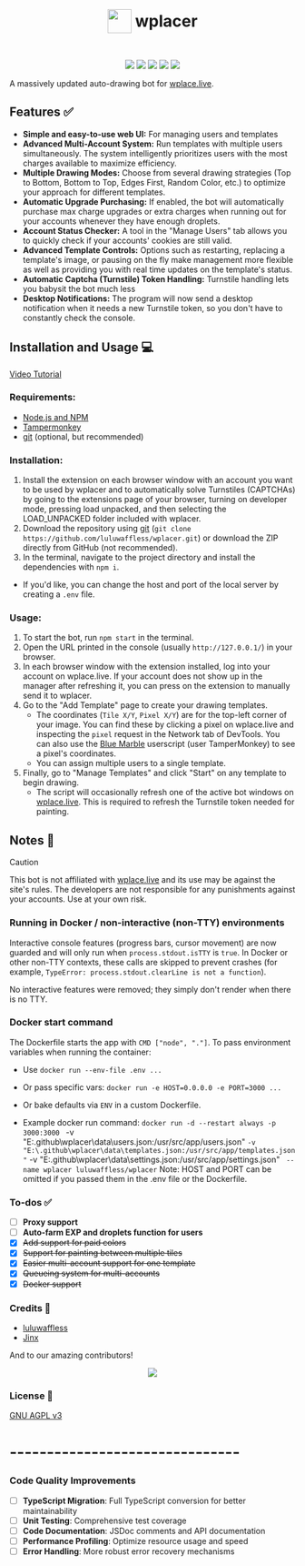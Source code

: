 <h1 align="center"><p style="display: inline-flex; align-items: center; gap: 0.25em"><img style="width: 1.5em; height: 1.5em;" src="public/icons/favicon.png">wplacer</p></h1>

<p align="center"><img src="https://img.shields.io/github/package-json/v/luluwaffless/wplacer">
<a href="LICENSE"><img src="https://img.shields.io/github/license/luluwaffless/wplacer"></a>
<a href="https://discord.gg/qbtcWrHJvR"><img src="https://img.shields.io/badge/Support-gray?style=flat&logo=Discord&logoColor=white&logoSize=auto&labelColor=5562ea"></a>
<a href="LEIAME.md"><img src="https://img.shields.io/badge/tradução-português_(brasil)-green"></a>
<a href="LISEZMOI.md"><img src="https://img.shields.io/badge/traduction-français-blue"></a></p>

A massively updated auto-drawing bot for [wplace.live](https://wplace.live/).

## Features ✅

-   **Simple and easy-to-use web UI:** For managing users and templates
-   **Advanced Multi-Account System:** Run templates with multiple users simultaneously. The system intelligently prioritizes users with the most charges available to maximize efficiency.
-   **Multiple Drawing Modes:** Choose from several drawing strategies (Top to Bottom, Bottom to Top, Edges First, Random Color, etc.) to optimize your approach for different templates.
-   **Automatic Upgrade Purchasing:** If enabled, the bot will automatically purchase max charge upgrades or extra charges when running out for your accounts whenever they have enough droplets.
-   **Account Status Checker:** A tool in the "Manage Users" tab allows you to quickly check if your accounts' cookies are still valid.
-   **Advanced Template Controls:** Options such as restarting, replacing a template's image, or pausing on the fly make management more flexible as well as providing you with real time updates on the template's status.
-   **Automatic Captcha (Turnstile) Token Handling:** Turnstile handling lets you babysit the bot much less
-   **Desktop Notifications:** The program will now send a desktop notification when it needs a new Turnstile token, so you don't have to constantly check the console.

## Installation and Usage 💻

[Video Tutorial](https://www.youtube.com/watch?v=YR978U84LSY)

### Requirements:
- [Node.js and NPM](https://nodejs.org/en/download)
- [Tampermonkey](https://www.tampermonkey.net/)
- [git](https://git-scm.com/downloads) (optional, but recommended)
### Installation:
1. Install the extension on each browser window with an account you want to be used by wplacer and to automatically solve Turnstiles (CAPTCHAs) by going to the extensions page of your browser, turning on developer mode, pressing load unpacked, and then selecting the LOAD_UNPACKED folder included with wplacer.
2. Download the repository using [git](https://git-scm.com/downloads) (`git clone https://github.com/luluwaffless/wplacer.git`) or download the ZIP directly from GitHub (not recommended).
3. In the terminal, navigate to the project directory and install the dependencies with `npm i`.
- If you'd like, you can change the host and port of the local server by creating a `.env` file.
### Usage:
1. To start the bot, run `npm start` in the terminal.
2. Open the URL printed in the console (usually `http://127.0.0.1/`) in your browser.
3. In each browser window with the extension installed, log into your account on wplace.live. If your account does not show up in the manager after refreshing it, you can press on the extension to manually send it to wplacer.
4. Go to the "Add Template" page to create your drawing templates.
   - The coordinates (`Tile X/Y`, `Pixel X/Y`) are for the top-left corner of your image. You can find these by clicking a pixel on wplace.live and inspecting the `pixel` request in the Network tab of DevTools. You can also use the [Blue Marble](https://github.com/SwingTheVine/Wplace-BlueMarble) userscript (user TamperMonkey) to see a pixel's coordinates.
   - You can assign multiple users to a single template.
5. Finally, go to "Manage Templates" and click "Start" on any template to begin drawing.
   - The script will occasionally refresh one of the active bot windows on [wplace.live](https://wplace.live/). This is required to refresh the Turnstile token needed for painting.

## Notes 📝

> [!CAUTION]
> This bot is not affiliated with [wplace.live](https://wplace.live/) and its use may be against the site's rules. The developers are not responsible for any punishments against your accounts. Use at your own risk.

### Running in Docker / non-interactive (non-TTY) environments

Interactive console features (progress bars, cursor movement) are now guarded and will only run when `process.stdout.isTTY` is `true`. In Docker or other non-TTY contexts, these calls are skipped to prevent crashes (for example, `TypeError: process.stdout.clearLine is not a function`).

No interactive features were removed; they simply don't render when there is no TTY.

### Docker start command
The Dockerfile starts the app with `CMD ["node", "."]`.
To pass environment variables when running the container:
  - Use `docker run --env-file .env ...`
  - Or pass specific vars: `docker run -e HOST=0.0.0.0 -e PORT=3000 ...`
  - Or bake defaults via `ENV` in a custom Dockerfile.

- Example docker run command:
`docker run -d --restart always -p 3000:3000 `
  -v "E:\.github\wplacer\data\users.json:/usr/src/app/users.json" `
  -v "E:\.github\wplacer\data\templates.json:/usr/src/app/templates.json" `
  -v "E:\.github\wplacer\data\settings.json:/usr/src/app/settings.json" `
  --name wplacer luluwaffless/wplacer`
Note: HOST and PORT can be omitted if you passed them in the .env file or the Dockerfile.

### To-dos ✅
- [ ] **Proxy support**
- [ ] **Auto-farm EXP and droplets function for users**
- [x] ~~Add support for paid colors~~
- [x] ~~Support for painting between multiple tiles~~
- [x] ~~Easier multi-account support for one template~~
- [x] ~~Queueing system for multi-accounts~~
- [x] ~~Docker support~~

### Credits 🙏

-   [luluwaffless](https://github.com/luluwaffless)
-   [Jinx](https://github.com/JinxTheCatto)

And to our amazing contributors!
<p align="center"><img src="https://contrib.rocks/image?repo=luluwaffless/wplacer"></p>

### License 📜

[GNU AGPL v3](LICENSE)



# -------------------------------



### Code Quality Improvements
- [ ] **TypeScript Migration**: Full TypeScript conversion for better maintainability
- [ ] **Unit Testing**: Comprehensive test coverage
- [ ] **Code Documentation**: JSDoc comments and API documentation
- [ ] **Performance Profiling**: Optimize resource usage and speed
- [ ] **Error Handling**: More robust error recovery mechanisms
